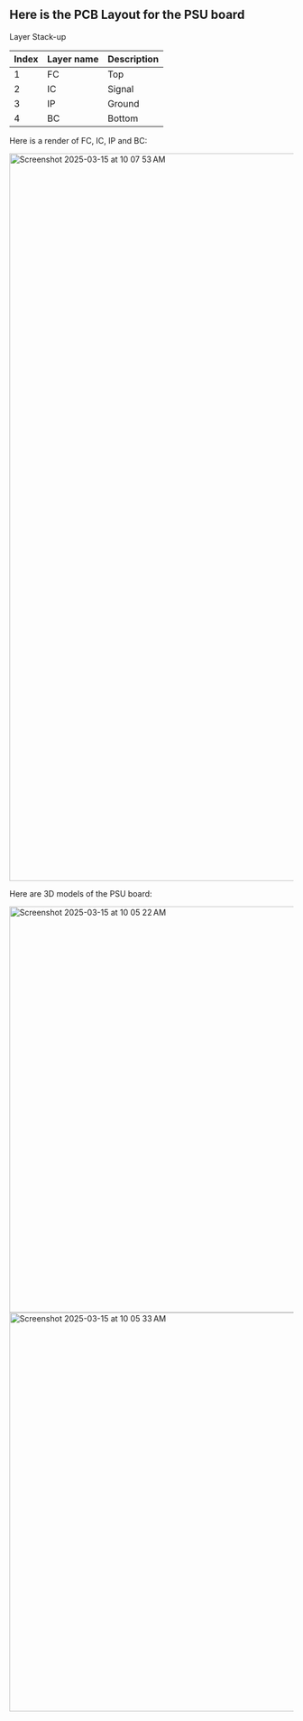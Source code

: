## Here is the PCB Layout for the PSU board

Layer Stack-up

| Index | Layer name | Description  |
| ----- | ---------- | ------------ |
| 1     | FC         | Top          |
| 2     | IC         | Signal       |
| 3     | IP         | Ground       |
| 4     | BC         | Bottom       |

Here is a render of FC, IC, IP and BC:

<img width="1288" alt="Screenshot 2025-03-15 at 10 07 53 AM" src="https://github.com/user-attachments/assets/78d6abce-9dd7-4e8a-89b5-5b6003bda716" />

Here are 3D models of the PSU board:

<img width="719" alt="Screenshot 2025-03-15 at 10 05 22 AM" src="https://github.com/user-attachments/assets/70fa34c5-0962-496b-b694-ed00914c06e3" />

<img width="706" alt="Screenshot 2025-03-15 at 10 05 33 AM" src="https://github.com/user-attachments/assets/3590bfc3-45b1-4f03-8bcd-a2a9f1160871" />

